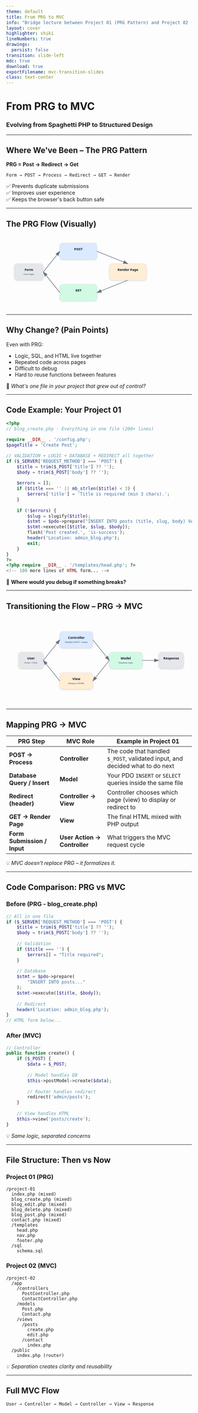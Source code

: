 ```yaml
---
theme: default
title: From PRG to MVC
info: "Bridge lecture between Project 01 (PRG Pattern) and Project 02 (Building a PHP MVC Framework)"
layout: cover
highlighter: shiki
lineNumbers: true
drawings:
  persist: false
transition: slide-left
mdc: true
download: true
exportFilename: mvc-transition-slides
class: text-center
---
```


<style>
/* Progress bar styling */
.slidev-progress {
  background: linear-gradient(90deg, #3b82f6 0%, #8b5cf6 100%);
  height: 3px;
}

/* Slide number styling */
.slidev-page-footer {
  display: flex;
  justify-content: space-between;
  align-items: center;
  padding: 1rem 2rem;
  font-size: 0.875rem;
  color: #64748b;
}

.slidev-page-footer .slidev-page-number {
  font-weight: 600;
  color: #475569;
}
</style>

# From PRG to MVC  
### Evolving from Spaghetti PHP to Structured Design

<!--
🗣️ Speaker Notes:
This lecture connects what students have just built – their CRUD project using the PRG pattern – to where we're going next: building an MVC framework from scratch.
The goal is to show that MVC isn't something new to fear; it's simply a cleaner, more structured version of what they're already doing.
-->

---

## Where We've Been – The PRG Pattern

**PRG = Post → Redirect → Get**

```text
Form → POST → Process → Redirect → GET → Render
```

✅ Prevents duplicate submissions  
✅ Improves user experience  
✅ Keeps the browser's back button safe  

<!--
🗣️ Speaker Notes:
Remind students of how PRG solved the "resubmit form on refresh" issue.
It also introduced a basic request–response flow, which becomes crucial for understanding MVC.
-->

---

## The PRG Flow (Visually)

<div class="grid place-items-center">
<svg width="900" height="360" viewBox="0 0 900 360" xmlns="http://www.w3.org/2000/svg">
  <defs>
    <marker id="arrowhead" markerWidth="10" markerHeight="7" refX="9" refY="3.5" orient="auto">
      <polygon points="0 0, 10 3.5, 0 7" fill="#6B7280"/>
    </marker>
    <filter id="shadow"><feDropShadow dx="0" dy="2" stdDeviation="4" flood-opacity="0.15"/></filter>
    <style>
      .box { rx: 14; ry: 14; stroke: #1a1a1a; stroke-opacity: .1; filter: url(#shadow);}
      .label { font: 600 16px/1.2 ui-sans-serif; fill: #111827; }
      .sub { font: 12px ui-sans-serif; fill: #374151; }
      .arrow { stroke: #6B7280; stroke-width: 2.5; marker-end: url(#arrowhead); fill:none; }
    </style>
  </defs>

  <rect x="40" y="140" width="140" height="80" class="box" fill="#E5E7EB"/>
  <text x="110" y="175" text-anchor="middle" class="label">Form</text>
  <text x="110" y="195" text-anchor="middle" class="sub">User Input</text>

  <rect x="260" y="40" width="180" height="80" class="box" fill="#DBEAFE"/>
  <text x="350" y="75" text-anchor="middle" class="label">POST</text>

  <rect x="260" y="240" width="180" height="80" class="box" fill="#D1FAE5"/>
  <text x="350" y="275" text-anchor="middle" class="label">GET</text>

  <rect x="500" y="140" width="180" height="80" class="box" fill="#FFEDD5"/>
  <text x="590" y="175" text-anchor="middle" class="label">Render Page</text>

  <path d="M180 180 L260 80" class="arrow"/>
  <path d="M440 80 L590 140" class="arrow"/>
  <path d="M590 220 L440 280" class="arrow"/>
  <path d="M260 280 L180 180" class="arrow"/>

</svg>
</div>

---

## Why Change? (Pain Points)

Even with PRG:

- Logic, SQL, and HTML live together  
- Repeated code across pages  
- Difficult to debug  
- Hard to reuse functions between features  

💭 *What's one file in your project that grew out of control?*

---

## Code Example: Your Project 01

```php {all|5-9|11-14|16-20|all}
<?php
// blog_create.php - Everything in one file (200+ lines)

require __DIR__ . '/config.php';
$pageTitle = 'Create Post';

// VALIDATION + LOGIC + DATABASE + REDIRECT all together
if ($_SERVER['REQUEST_METHOD'] === 'POST') {
    $title = trim($_POST['title'] ?? '');
    $body = trim($_POST['body'] ?? '');
    
    $errors = [];
    if ($title === '' || mb_strlen($title) < 3) {
        $errors['title'] = 'Title is required (min 3 chars).';
    }
    
    if (!$errors) {
        $slug = slugify($title);
        $stmt = $pdo->prepare("INSERT INTO posts (title, slug, body) VALUES (?, ?, ?)");
        $stmt->execute([$title, $slug, $body]);
        flash('Post created.', 'is-success');
        header('Location: admin_blog.php'); 
        exit;
    }
}
?>
<?php require __DIR__ . '/templates/head.php'; ?>
<!-- 100 more lines of HTML form... -->
```

🤔 **Where would you debug if something breaks?**

---

## Transitioning the Flow – PRG → MVC

<v-clicks>

<div class="grid place-items-center">
<svg width="900" height="420" viewBox="0 0 900 420" xmlns="http://www.w3.org/2000/svg">
  <defs>
    <marker id="arrowhead" markerWidth="10" markerHeight="7" refX="9" refY="3.5" orient="auto">
      <polygon points="0 0, 10 3.5, 0 7" fill="#6B7280"/>
    </marker>
    <style>
      .box { rx: 14; ry: 14; stroke: #1a1a1a; stroke-opacity:.1; }
      .label { font: 600 16px/1.2 ui-sans-serif; fill:#111827;}
      .sub { font:12px ui-sans-serif; fill:#374151;}
      .arrow { stroke:#6B7280; stroke-width:2.5; marker-end:url(#arrowhead); fill:none;}
    </style>
  </defs>

  <rect x="60" y="170" width="120" height="80" class="box" fill="#E5E7EB"/>
  <text x="120" y="205" text-anchor="middle" class="label">User</text>
  <text x="120" y="225" text-anchor="middle" class="sub">Form / Click</text>

  <rect x="260" y="70" width="160" height="80" class="box" fill="#DBEAFE"/>
  <text x="340" y="105" text-anchor="middle" class="label">Controller</text>
  <text x="340" y="125" text-anchor="middle" class="sub">Handles POST / routes</text>

  <rect x="260" y="270" width="160" height="80" class="box" fill="#FFEDD5"/>
  <text x="340" y="305" text-anchor="middle" class="label">View</text>
  <text x="340" y="325" text-anchor="middle" class="sub">Displays HTML</text>

  <rect x="500" y="170" width="160" height="80" class="box" fill="#D1FAE5"/>
  <text x="580" y="205" text-anchor="middle" class="label">Model</text>
  <text x="580" y="225" text-anchor="middle" class="sub">Database logic</text>

  <rect x="740" y="170" width="120" height="80" class="box" fill="#E5E7EB"/>
  <text x="800" y="205" text-anchor="middle" class="label">Response</text>

  <path d="M180 210 L260 110" class="arrow"/>
  <path d="M420 110 L500 210" class="arrow"/>
  <path d="M500 210 L420 310" class="arrow"/>
  <path d="M260 310 L180 210" class="arrow"/>
  <path d="M660 210 L740 210" class="arrow"/>
</svg>
</div>

</v-clicks>

---

## Mapping PRG → MVC

| PRG Step | MVC Role | Example in Project 01 |
|-----------|-----------|-----------------------|
| **POST → Process** | **Controller** | The code that handled `$_POST`, validated input, and decided what to do next |
| **Database Query / Insert** | **Model** | Your PDO `INSERT` or `SELECT` queries inside the same file |
| **Redirect (header)** | **Controller → View** | Controller chooses which page (view) to display or redirect to |
| **GET → Render Page** | **View** | The final HTML mixed with PHP output |
| **Form Submission / Input** | **User Action → Controller** | What triggers the MVC request cycle |

💡 *MVC doesn't replace PRG – it formalizes it.*

---

## Code Comparison: PRG vs MVC

<div class="grid grid-cols-2 gap-4">

<div>

### Before (PRG - blog_create.php)
```php {all|3-5|8-11|14|all}
// All in one file
if ($_SERVER['REQUEST_METHOD'] === 'POST') {
    $title = trim($_POST['title'] ?? '');
    $body = trim($_POST['body'] ?? '');
    
    // Validation
    if ($title === '') {
        $errors[] = "Title required";
    }
    
    // Database
    $stmt = $pdo->prepare(
        "INSERT INTO posts..."
    );
    $stmt->execute([$title, $body]);
    
    // Redirect
    header('Location: admin_blog.php');
}
// HTML form below...
```

</div>

<div>

### After (MVC)
```php {all|3-6|9|12|all}
// Controller
public function create() {
    if ($_POST) {
        $data = $_POST;
        
        // Model handles DB
        $this->postModel->create($data);
        
        // Router handles redirect
        redirect('admin/posts'); 
    }
    
    // View handles HTML
    $this->view('posts/create');
}
```

</div>

</div>

💡 *Same logic, separated concerns*

---

## File Structure: Then vs Now

<div class="grid grid-cols-2 gap-8">

<div>

### Project 01 (PRG)
```text
/project-01
  index.php (mixed)
  blog_create.php (mixed)
  blog_edit.php (mixed)
  blog_delete.php (mixed)
  blog_post.php (mixed)
  contact.php (mixed)
  /templates
    head.php
    nav.php
    footer.php
  /sql
    schema.sql
```

</div>

<div>

### Project 02 (MVC)
```text
/project-02
  /app
    /controllers
      PostController.php
      ContactController.php
    /models
      Post.php
      Contact.php
    /views
      /posts
        create.php
        edit.php
      /contact
        index.php
  /public
    index.php (router)
```

</div>

</div>

💡 *Separation creates clarity and reusability*

---

## Full MVC Flow

```text
User → Controller → Model → Controller → View → Response
```

<div class="grid place-items-center">
  <svg width="900" height="420" viewBox="0 0 900 420" xmlns="http://www.w3.org/2000/svg">
    <defs>
      <filter id="shadow" x="-20%" y="-20%" width="140%" height="140%">
        <feDropShadow dx="0" dy="3" stdDeviation="6" flood-opacity="0.15"/>
      </filter>
      <style>
        .box { rx: 14; ry: 14; stroke: #1a1a1a; stroke-opacity: .1; filter: url(#shadow); }
        .label { font: 600 16px/1.2 ui-sans-serif, system-ui; fill: #111827; }
        .sub { font: 12px ui-sans-serif; fill: #374151; }
        .arrow { stroke: #6B7280; stroke-width: 2.5; marker-end: url(#arrowhead); fill: none; }
      </style>
      <marker id="arrowhead" markerWidth="10" markerHeight="7" refX="9" refY="3.5" orient="auto">
        <polygon points="0 0, 10 3.5, 0 7" fill="#6B7280"/>
      </marker>
    </defs>

    <rect x="40" y="165" width="120" height="90" class="box" fill="#E5E7EB"/>
    <text x="100" y="200" text-anchor="middle" class="label">User</text>
    <text x="100" y="222" text-anchor="middle" class="sub">Click / Submit</text>

    <rect x="220" y="60" width="200" height="110" class="box" fill="#DBEAFE"/>
    <text x="320" y="100" text-anchor="middle" class="label">Controller</text>
    <text x="320" y="122" text-anchor="middle" class="sub">Request handling & routing</text>

    <rect x="500" y="60" width="200" height="110" class="box" fill="#D1FAE5"/>
    <text x="600" y="100" text-anchor="middle" class="label">Model</text>
    <text x="600" y="122" text-anchor="middle" class="sub">Data & business logic (PDO)</text>

    <rect x="500" y="250" width="200" height="110" class="box" fill="#FFEDD5"/>
    <text x="600" y="290" text-anchor="middle" class="label">View</text>
    <text x="600" y="312" text-anchor="middle" class="sub">HTML rendering / templates</text>

    <rect x="770" y="165" width="120" height="90" class="box" fill="#E5E7EB"/>
    <text x="830" y="200" text-anchor="middle" class="label">Response</text>
    <text x="830" y="222" text-anchor="middle" class="sub">HTML / Redirect</text>

    <path d="M160 210 L220 115" class="arrow"/>
    <path d="M420 115 L500 115" class="arrow"/>
    <path d="M700 115 L770 210" class="arrow"/>
    <path d="M770 210 L700 305" class="arrow"/>
    <path d="M500 305 L420 115" class="arrow" />
    <path d="M220 115 L160 210" class="arrow" stroke-dasharray="6 6"/>
  </svg>
</div>

---

## Deep Dive: What Models Really Do

<v-clicks>

### More than just SQL queries:

```php {all|4-7|10|13|16-17|20|all}
class Post {
    public function create($data) {
        // 1. Validation (business rules)
        if (strlen($data['title']) < 3) {
            throw new Exception('Title too short');
        }
        
        // 2. Data transformation
        $data['slug'] = $this->slugify($data['title']);
        
        // 3. Ensure uniqueness
        $data['slug'] = $this->ensureUniqueSlug($data['slug']);
        
        // 4. Database interaction
        $stmt = $this->db->prepare("INSERT INTO posts (title, slug, body) VALUES (?, ?, ?)");
        $stmt->execute([$data['title'], $data['slug'], $data['body']]);
        
        // 5. Return result
        return $this->db->lastInsertId();
    }
    
    private function slugify($text) { /* ... */ }
    private function ensureUniqueSlug($slug) { /* ... */ }
}
```

💡 *Models encapsulate ALL data-related logic*

</v-clicks>

---

## Why MVC Makes Debugging Easier

<v-clicks>

### PRG Approach
```php
// blog_create.php - where's the bug? 🤷
// 200 lines of mixed code
// SQL? Validation? HTML? All together!
```

### MVC Approach
```php
// Is data wrong? → Check Model
// Is flow wrong? → Check Controller  
// Is display wrong? → Check View
```

✅ **Isolated testing**: Test models without loading views  
✅ **Clear errors**: Stack traces point to specific layers  
✅ **Faster fixes**: Know exactly where to look  
✅ **Reusable code**: Models work across multiple controllers

</v-clicks>

---

## Common Questions About MVC

<v-clicks>

**"Where does validation go?"**  
→ **Input validation** (format, required) in Controller  
→ **Business rules** (unique, relationships) in Model

**"Can Views talk to Models directly?"**  
→ **No!** Controller is always the middleman

**"What if I need data from multiple tables?"**  
→ Model can call other models, or create a service layer

**"How do I pass data to views?"**  
→ Controller prepares an array/object, passes to view

**"What about my config.php and helpers?"**  
→ Those become part of YOUR framework's core utilities

**"Why build our own instead of using Laravel?"**  
→ Understanding > Using. Build it first, then frameworks make sense  
→ You'll use YOUR framework all semester, improving it each project

</v-clicks>

---

## Quick Exercise (2 minutes)

Look at this code snippet. Which MVC component should it be in?

```php
$errors = [];
if (empty($_POST['email'])) {
    $errors[] = "Email required";
}
if (!filter_var($_POST['email'], FILTER_VALIDATE_EMAIL)) {
    $errors[] = "Invalid email format";  
}
```

<v-clicks>

**A)** Model  
**B)** View  
**C)** Controller  

**Answer:** Could be either! 
- **Basic format validation** → **Controller** (sanitizing input)
- **Business rules** → **Model** (e.g., "email must be unique in database")

*Rule of thumb: If it checks the database, it's Model logic*

</v-clicks>

---

## MVC in the Wild

You're building what powers the industry:

<v-clicks>

- **Laravel** (PHP) - Uses MVC with routing, controllers, models, views
- **Ruby on Rails** - Twitter, GitHub, Shopify all started here
- **Django** (Python) - Instagram, Pinterest scale on this pattern
- **Express** (Node.js) - Netflix, Uber rely on MVC architecture
- **ASP.NET MVC** - Stack Overflow, Microsoft products

💡 **The difference?** They're pre-built. You're building yours from scratch.

🎯 **The advantage?** You'll understand what's happening under the hood.

*By building it yourself, you'll understand ANY framework faster*

</v-clicks>

---

## Why This Matters

<v-clicks>

✅ **Cleaner code** - Each file has one clear purpose  
✅ **Reusable parts** - Models work across multiple controllers  
✅ **Faster debugging** - Know exactly where to look  
✅ **Easier testing** - Test components in isolation  
✅ **Safer input handling** - Centralized validation  
✅ **Scalable apps** - Just add new controllers and views  
✅ **Team collaboration** - Multiple devs, fewer conflicts  
✅ **Deep understanding** - You built it, so you truly understand it  
✅ **Framework literacy** - Understanding yours makes learning others trivial

**Most important:** This is YOUR codebase for the rest of the semester.

</v-clicks>

---

## You'll Know You Understand MVC When...

<v-clicks>

✅ You can explain each component's job in one sentence  
✅ You know where to put a new feature in YOUR framework  
✅ You can sketch the request→response flow from memory  
✅ You can refactor a mixed file into YOUR MVC structure  
✅ You can explain why separating concerns matters  
✅ You can add a new route/controller/model without hesitation  
✅ You recognize MVC patterns when you see other frameworks  
✅ You can debug by knowing which layer to check first

</v-clicks>

🎯 **Today's Goal:** Recognize MVC in your existing code  
🎯 **Semester Goal:** Build, use, and master YOUR framework

---

## Thinking Ahead – Project 02

You'll **build YOUR OWN MVC framework** from scratch:

<v-clicks>

- ✅ A lightweight **router** (maps URLs to controllers)
- ✅ A base **Controller** class (shared methods)
- ✅ Dynamic **model loading** (connect to any table)
- ✅ **View templates** using PHP includes
- ✅ **Autoloading** (no more `require` everywhere)
- ✅ **Helper functions** (redirect, flash, etc.)

💡 *Your Project 01 logic will map directly into YOUR new framework*

🚀 *You'll USE this framework for ALL remaining projects this semester*

🎓 *You'll REFINE it as you discover better patterns*

**This is YOUR framework. You built it. You own it.**

</v-clicks>

---

## Your Framework's Journey This Semester

<v-clicks>

**Project 02** → Build the foundation (Router, Controller, Model, View)  
**Project 03** → Add authentication (Users, sessions, login/logout)  
**Project 04** → Enhance with middleware (Auth guards, CSRF protection)  
**Project 05** → Refine models (Relationships, query builders)  
**Project 06** → Add file uploads (Image handling, validation)  
**Project 07** → Optimize performance (Caching, pagination)  
**Final Project** → Your framework at its best!

Each project adds features to YOUR framework.  
Each improvement makes YOUR next project easier.

**Comparison point:** Laravel took years to evolve. You'll do it in one semester.

</v-clicks>

---

## Homework Before Next Class

**Action Items:**

<v-clicks>

**1. Identify Code Smells** in your Project 01:
   - Find your longest function (>30 lines?)
   - Spot repeated database queries
   - Notice HTML mixed with SQL

**2. Mark Three Sections** in one file (print or screenshot):
   - 🟦 **Blue** = Controller logic (if statements, redirects)
   - 🟩 **Green** = Model logic (database, validation)
   - 🟧 **Orange** = View logic (HTML, echo statements)

**3. Bring Questions:**
   - Which file confused you most?
   - What pattern do you see repeated?
   - Where would YOU put the validation?

📸 *Screenshot your marked-up code to share in class*

</v-clicks>

---

## How to Prepare (Detailed)

Before the next project:

<v-clicks>

**Step 1:** Review your Project 01 code thoroughly  
**Step 2:** List everywhere you wrote SQL queries  
**Step 3:** List everywhere you validated input  
**Step 4:** List everywhere you redirected users  

**Step 5:** For ONE messy file (like `blog_create.php`):
- How many different "jobs" is it doing?
- Which jobs could be reused elsewhere?
- What would break if you split it apart?

**Step 6:** Watch for these patterns we'll build:
- `Router` → How do URLs map to code?
- `Controller::method()` → How do we organize actions?
- `Model::find()` → How do we query cleanly?

</v-clicks>

---

## Resources for Learning More

<v-clicks>

**Before Next Class:**
- Review Project 01 code with MVC lens
- Read: [PHP The Right Way - Design Patterns](https://phptherightway.com/#design_patterns)
- Optional: Browse [Laravel docs](https://laravel.com/docs/10.x/structure) to see how professionals organize MVC (but you're building yours!)

**During Next Class:**
- Live refactor: Your messy file → clean MVC structure
- Build YOUR router from scratch
- Create YOUR first controller
- Test YOUR Model independently

**After Class:**
- Migrate Project 01 features into YOUR framework
- Experiment with YOUR architecture
- Refine and improve YOUR codebase

**Throughout the Semester:**
- Build every new project using YOUR framework
- Identify improvements and implement them
- Document YOUR design decisions

</v-clicks>

---

## Success Checklist

Before leaving today, make sure you can:

- [ ] Explain what each MVC layer does in one sentence
- [ ] Identify which layer handles database queries
- [ ] Identify which layer handles user input
- [ ] Identify which layer handles HTML output
- [ ] Sketch the MVC flow from memory
- [ ] Explain why separation of concerns matters
- [ ] Mark up one of your files with colored layers

💡 **If you can't check all boxes, ask now!**

---

## Next Steps

**Before Next Class (Due: [Date]):**
1. ✅ Complete the code-marking homework
2. ✅ Review the PRG→MVC mapping table
3. ✅ Prepare questions about your messiest file
4. ✅ Install any needed tools (we'll confirm in class)

**In Next Class:**
1. 🔨 Live refactor: Your messy file → clean MVC
2. 🔨 Build YOUR router from scratch
3. 🔨 Create YOUR first controller
4. 🔨 Test YOUR models independently

**By End of Project 02:**
🚀 You'll have built **YOUR reusable PHP MVC framework**!  
🚀 You'll use it for **Projects 03, 04, 05, 06, 07, and the Final**!  
🚀 You'll **never write spaghetti code** again!

**This semester = Building, using, and refining YOUR framework**

---

## Questions?

💬 **Discussion Prompts:**
- What excites you most about MVC?
- What concerns you about the transition?
- Which part of your Project 01 will be easiest to refactor?
- Which part will be hardest?

**Office Hours:** [Link to calendar]  
**Resources:** [Link to supplementary materials]  
**Discussion Board:** [Link for async questions]

---
layout: center
---

# Let's Build Something Better 🚀

*MVC isn't just a pattern—it's a mindset*

**Your framework. Your code. Your journey.**

**See you next class with your marked-up code!**

---
